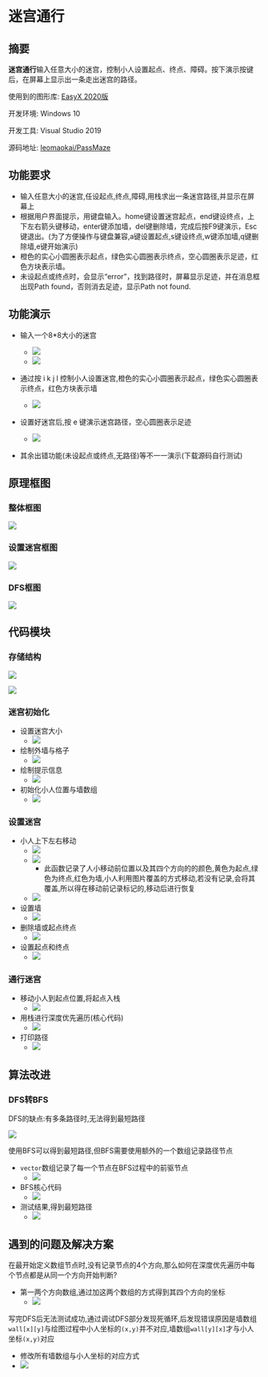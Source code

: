 # 迷宫通行

## 摘要

**迷宫通行**输入任意大小的迷宫，控制小人设置起点、终点、障碍。按下演示按键后，在屏幕上显示出一条走出迷宫的路径。

使用到的图形库:   [EasyX 2020版](https://easyx.cn/downloads/)

开发环境:   Windows 10 

开发工具:   Visual Studio 2019

源码地址: [leomaokai/PassMaze](https://github.com/leomaokai/PassMaze)

## 功能要求

* 输入任意大小的迷宫,任设起点,终点,障碍,用栈求出一条迷宫路径,并显示在屏幕上
* 根据用户界面提示，用键盘输入。home键设置迷宫起点，end键设终点，上下左右箭头键移动，enter键添加墙，del键删除墙，完成后按F9键演示，Esc键退出。(为了方便操作与键盘兼容,a键设置起点,s键设终点,w键添加墙,q键删除墙,e键开始演示)
* 橙色的实心小圆圈表示起点，绿色实心圆圈表示终点，空心圆圈表示足迹，红色方块表示墙。
*  未设起点或终点时，会显示“error”，找到路径时，屏幕显示足迹，并在消息框出现Path found，否则消去足迹，显示Path not found.

## 功能演示

* 输入一个8*8大小的迷宫
  * ![](img\01.png)
  * ![](img\02.png)
* 通过按 i k j l  控制小人设置迷宫,橙色的实心小圆圈表示起点，绿色实心圆圈表示终点，红色方块表示墙
  * ![](img\03.png)
* 设置好迷宫后,按 e 键演示迷宫路径，空心圆圈表示足迹
  * ![](img\05.png)

* 其余出错功能(未设起点或终点,无路径)等不一一演示(下载源码自行测试)

## 原理框图

### 整体框图

![](img\06.png)

### 设置迷宫框图

![](C:\Users\LEOMESSI\Desktop\PassMaze\img\07.png)

### DFS框图

![](img\08.png)

## 代码模块

### 存储结构

![](img\29.png)

![](img\28.png)

### 迷宫初始化

* 设置迷宫大小
  * ![](img\09.png)
* 绘制外墙与格子
  * ![](img\10.png)
* 绘制提示信息
  * ![](img\11.png)
* 初始化小人位置与墙数组
  * ![](img\12.png)

### 设置迷宫

* 小人上下左右移动
  * ![](img\13.png)
  * ![](img\14.png)
    * 此函数记录了人小移动前位置以及其四个方向的的颜色,黄色为起点,绿色为终点,红色为墙,小人利用图片覆盖的方式移动,若没有记录,会将其覆盖,所以得在移动前记录标记的,移动后进行恢复
  * ![](img\15.png)
* 设置墙
  * ![](img\16.png)
* 删除墙或起点终点
  * ![](img\17.png)
* 设置起点和终点
  * ![](img\18.png)

### 通行迷宫

* 移动小人到起点位置,将起点入栈
  * ![](img\19.png)
* 用栈进行深度优先遍历(核心代码)
  * ![](img\20.png)
* 打印路径
  * ![](img\21.png)

## 算法改进

### DFS转BFS

DFS的缺点:有多条路径时,无法得到最短路径

![](img\24.png)

使用BFS可以得到最短路径,但BFS需要使用额外的一个数组记录路径节点

* `vector`数组记录了每一个节点在BFS过程中的前驱节点
  * ![](img\25.png)
* BFS核心代码
  * ![](img\26.png)
* 测试结果,得到最短路径
  * ![](img\27.png)

## 遇到的问题及解决方案

在最开始定义数组节点时,没有记录节点的4个方向,那么如何在深度优先遍历中每个节点都是从同一个方向开始判断?

* 第一两个方向数组,通过加这两个数组的方式得到其四个方向的坐标
  * ![](img\22.png)

写完DFS后无法测试成功,通过调试DFS部分发现死循环,后发现错误原因是墙数组`wall[x][y]`与绘图过程中小人坐标的`(x,y)`并不对应,墙数组`wall[y][x]`才与小人坐标`(x,y)`对应

* 修改所有墙数组与小人坐标的对应方式
* ![](img\23.png)